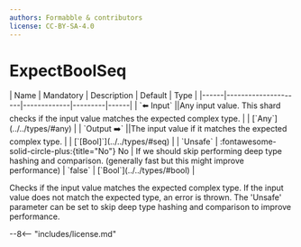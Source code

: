 ```yaml
---
authors: Formabble & contributors
license: CC-BY-SA-4.0
---
```



# ExpectBoolSeq

<div class="sh-parameters" markdown="1">
| Name | Mandatory | Description | Default | Type |
|------|---------------------|-------------|---------|------|
| `⬅️ Input` ||Any input value. This shard checks if the input value matches the expected complex type. | | [`Any`](../../types/#any) |
| `Output ➡️` ||The input value if it matches the expected complex type. | | [`[Bool]`](../../types/#seq) |
| `Unsafe` | :fontawesome-solid-circle-plus:{title="No"} No  | If we should skip performing deep type hashing and comparison. (generally fast but this might improve performance) | `false` | [`Bool`](../../types/#bool) |

</div>

Checks if the input value matches the expected complex type. If the input value does not match the expected type, an error is thrown. The 'Unsafe' parameter can be set to skip deep type hashing and comparison to improve performance.

--8<-- "includes/license.md"

